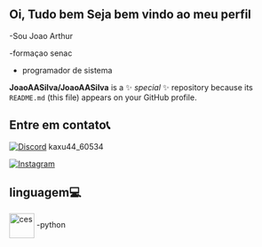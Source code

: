 ## Oi, Tudo bem Seja bem vindo ao meu perfil

-Sou Joao Arthur

-formaçao senac 

- programador de sistema

**JoaoAASilva/JoaoAASilva** is a ✨ _special_ ✨ repository because its `README.md` (this file) appears on your GitHub profile.

## Entre em contato📞

[![Discord](https://img.shields.io/badge/Discord-%235865F2.svg?&logo=discord&logoColor=white)](#) kaxu44_60534

[![Instagram](https://img.shields.io/badge/Instagram-%23E4405F.svg?logo=Instagram&logoColor=white)](https://www.intagram.com/j.thur2)

## linguagem💻

<img align="center" alt="ces" height= "45" whidht="60" src="https://raw.githubusercontent.com/marwin1991/profile-technology-icons/refs/heads/main/icons/python.png"/>
-python
